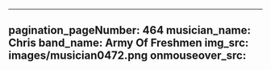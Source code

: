 ------
pagination_pageNumber: 464
musician_name: Chris
band_name: Army Of Freshmen
img_src: images/musician0472.png
onmouseover_src: 
------